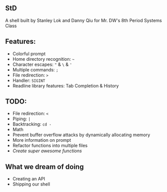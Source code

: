 StD
---

A shell built by Stanley Lok and Danny Qiu for Mr. DW's 8th Period Systems Class

## Features:

- Colorful prompt
- Home directory recognition: `~`
- Character escapes: `"` & `\` & `'`
- Multiple commands: `;`
- File redirection: `>`
- Handler: `SIGINT`
- Readline library features: Tab Completion & History

## TODO:

- File redirection: `<`
- Piping: `|`
- Backtracking: `cd -`
- Math
- Prevent buffer overflow attacks by dynamically allocating memory
- More information on prompt
- Refactor functions into multiple files
- _Create super awesome functions_

## What we dream of doing

- Creating an API
- Shipping our shell
